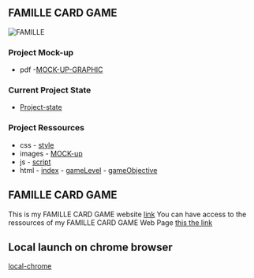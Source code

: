 ## FAMILLE CARD GAME

![FAMILLE]() 

### Project Mock-up

* pdf
        -[MOCK-UP-GRAPHIC](./pdf/Instructions_B%20(1).pdf)
### Current Project State

* [Project-state](https://github.com/MiguelJerome/famille/issues)

### Project Ressources
* css
        - [style](./css/style.css)
* images
        - [MOCK-up]()
* js
        - [script]()
* html
        - [index](index.html)
        - [gameLevel](gameLevel.html)
        - [gameObjective](gameObjective.html)


## FAMILLE CARD GAME

This is my FAMILLE CARD GAME website [link](https://migueljerome.github.io/famille/) 
You can have access to the ressources of my FAMILLE CARD GAME Web Page [this the link](https://github.com/MiguelJerome/famille) 

 ## Local launch on chrome browser
 [local-chrome](http://127.0.0.1:5500)